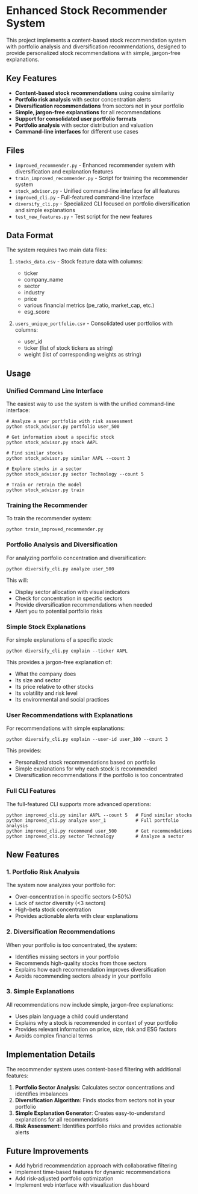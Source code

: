 # Enhanced Stock Recommender System

This project implements a content-based stock recommendation system with portfolio analysis and diversification recommendations, designed to provide personalized stock recommendations with simple, jargon-free explanations.

## Key Features

- **Content-based stock recommendations** using cosine similarity
- **Portfolio risk analysis** with sector concentration alerts
- **Diversification recommendations** from sectors not in your portfolio
- **Simple, jargon-free explanations** for all recommendations
- **Support for consolidated user portfolio formats**
- **Portfolio analysis** with sector distribution and valuation
- **Command-line interfaces** for different use cases

## Files

- `improved_recommender.py` - Enhanced recommender system with diversification and explanation features
- `train_improved_recommender.py` - Script for training the recommender system
- `stock_advisor.py` - Unified command-line interface for all features
- `improved_cli.py` - Full-featured command-line interface
- `diversify_cli.py` - Specialized CLI focused on portfolio diversification and simple explanations
- `test_new_features.py` - Test script for the new features

## Data Format

The system requires two main data files:

1. `stocks_data.csv` - Stock feature data with columns:
   - ticker
   - company_name
   - sector
   - industry 
   - price
   - various financial metrics (pe_ratio, market_cap, etc.)
   - esg_score

2. `users_unique_portfolio.csv` - Consolidated user portfolios with columns:
   - user_id
   - ticker (list of stock tickers as string)
   - weight (list of corresponding weights as string)

## Usage

### Unified Command Line Interface

The easiest way to use the system is with the unified command-line interface:

```
# Analyze a user portfolio with risk assessment
python stock_advisor.py portfolio user_500

# Get information about a specific stock
python stock_advisor.py stock AAPL

# Find similar stocks
python stock_advisor.py similar AAPL --count 3

# Explore stocks in a sector
python stock_advisor.py sector Technology --count 5

# Train or retrain the model
python stock_advisor.py train
```

### Training the Recommender

To train the recommender system:

```
python train_improved_recommender.py
```

### Portfolio Analysis and Diversification

For analyzing portfolio concentration and diversification:

```
python diversify_cli.py analyze user_500
```

This will:
- Display sector allocation with visual indicators
- Check for concentration in specific sectors
- Provide diversification recommendations when needed
- Alert you to potential portfolio risks

### Simple Stock Explanations

For simple explanations of a specific stock:

```
python diversify_cli.py explain --ticker AAPL
```

This provides a jargon-free explanation of:
- What the company does
- Its size and sector
- Its price relative to other stocks
- Its volatility and risk level
- Its environmental and social practices

### User Recommendations with Explanations

For recommendations with simple explanations:

```
python diversify_cli.py explain --user-id user_100 --count 3
```

This provides:
- Personalized stock recommendations based on portfolio
- Simple explanations for why each stock is recommended
- Diversification recommendations if the portfolio is too concentrated

### Full CLI Features

The full-featured CLI supports more advanced operations:

```
python improved_cli.py similar AAPL --count 5   # Find similar stocks
python improved_cli.py analyze user_1           # Full portfolio analysis
python improved_cli.py recommend user_500       # Get recommendations
python improved_cli.py sector Technology        # Analyze a sector
```

## New Features

### 1. Portfolio Risk Analysis

The system now analyzes your portfolio for:
- Over-concentration in specific sectors (>50%)
- Lack of sector diversity (<3 sectors)
- High-beta stock concentration
- Provides actionable alerts with clear explanations

### 2. Diversification Recommendations

When your portfolio is too concentrated, the system:
- Identifies missing sectors in your portfolio
- Recommends high-quality stocks from those sectors
- Explains how each recommendation improves diversification
- Avoids recommending sectors already in your portfolio

### 3. Simple Explanations

All recommendations now include simple, jargon-free explanations:
- Uses plain language a child could understand
- Explains why a stock is recommended in context of your portfolio
- Provides relevant information on price, size, risk and ESG factors
- Avoids complex financial terms

## Implementation Details

The recommender system uses content-based filtering with additional features:

1. **Portfolio Sector Analysis**: Calculates sector concentrations and identifies imbalances
2. **Diversification Algorithm**: Finds stocks from sectors not in your portfolio
3. **Simple Explanation Generator**: Creates easy-to-understand explanations for all recommendations
4. **Risk Assessment**: Identifies portfolio risks and provides actionable alerts

## Future Improvements

- Add hybrid recommendation approach with collaborative filtering
- Implement time-based features for dynamic recommendations
- Add risk-adjusted portfolio optimization
- Implement web interface with visualization dashboard 